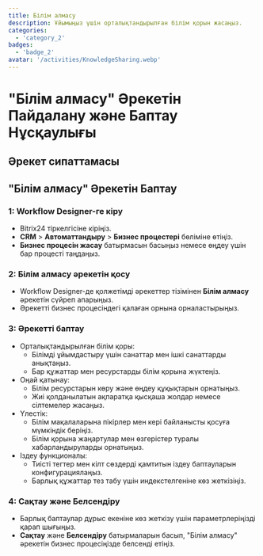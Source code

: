 ```yaml
---
title: Білім алмасу
description: Ұйымыңыз үшін орталықтандырылған білім қорын жасаңыз.
categories: 
  - 'category_2'
badges: 
  - 'badge_2'
avatar: '/activities/KnowledgeSharing.webp'
---
```

# "Білім алмасу" Әрекетін Пайдалану және Баптау Нұсқаулығы

## Әрекет сипаттамасы

## **"Білім алмасу" Әрекетін Баптау**

### 1: Workflow Designer-ге кіру
- Bitrix24 тіркелгісіне кіріңіз.
- **CRM** > **Автоматтандыру** > **Бизнес процестері** бөліміне өтіңіз.
- **Бизнес процесін жасау** батырмасын басыңыз немесе өңдеу үшін бар процесті таңдаңыз.

### 2: Білім алмасу әрекетін қосу
- Workflow Designer-де қолжетімді әрекеттер тізімінен **Білім алмасу** әрекетін сүйреп апарыңыз.
- Әрекетті бизнес процесіндегі қалаған орнына орналастырыңыз.

### 3: Әрекетті баптау
- Орталықтандырылған білім қоры:
  - Білімді ұйымдастыру үшін санаттар мен ішкі санаттарды анықтаңыз.
  - Бар құжаттар мен ресурстарды білім қорына жүктеңіз.
- Оңай қатынау:
  - Білім ресурстарын көру және өңдеу құқықтарын орнатыңыз.
  - Жиі қолданылатын ақпаратқа қысқаша жолдар немесе сілтемелер жасаңыз.
- Үлестік:
  - Білім мақалаларына пікірлер мен кері байланысты қосуға мүмкіндік беріңіз.
  - Білім қорына жаңартулар мен өзгерістер туралы хабарландыруларды орнатыңыз.
- Іздеу функционалы:
  - Тиісті тегтер мен кілт сөздерді қамтитын іздеу баптауларын конфигурациялаңыз.
  - Барлық құжаттар тез табу үшін индекстелгеніне көз жеткізіңіз.

### 4: Сақтау және Белсендіру
- Барлық баптаулар дұрыс екеніне көз жеткізу үшін параметрлеріңізді қарап шығыңыз.
- **Сақтау** және **Белсендіру** батырмаларын басып, "Білім алмасу" әрекетін бизнес процесіңізде белсенді етіңіз.